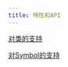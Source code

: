 ```yaml
---
title: 特性和API
---
```


[对类的支持](/routes/wiki/support_for_classes.md)

[对Symbol的支持](/routes/wiki/support_for_Symbols.md)


